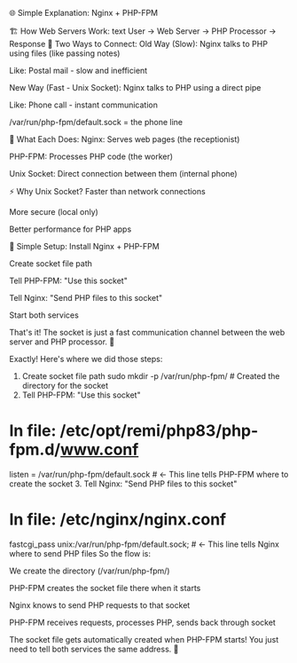 🌐 Simple Explanation: Nginx + PHP-FPM

🏗️ How Web Servers Work:
text
User → Web Server → PHP Processor → Response
🔄 Two Ways to Connect:
Old Way (Slow):
Nginx talks to PHP using files (like passing notes)

Like: Postal mail - slow and inefficient

New Way (Fast - Unix Socket):
Nginx talks to PHP using a direct pipe

Like: Phone call - instant communication

/var/run/php-fpm/default.sock = the phone line

🧩 What Each Does:
Nginx: Serves web pages (the receptionist)

PHP-FPM: Processes PHP code (the worker)

Unix Socket: Direct connection between them (internal phone)

⚡ Why Unix Socket?
Faster than network connections

More secure (local only)

Better performance for PHP apps

🔧 Simple Setup:
Install Nginx + PHP-FPM

Create socket file path

Tell PHP-FPM: "Use this socket"

Tell Nginx: "Send PHP files to this socket"

Start both services

That's it! The socket is just a fast communication channel between the web server and PHP processor. 🚀


Exactly! Here's where we did those steps:

1. Create socket file path
sudo mkdir -p /var/run/php-fpm/  # Created the directory for the socket
2. Tell PHP-FPM: "Use this socket"
# In file: /etc/opt/remi/php83/php-fpm.d/www.conf
listen = /var/run/php-fpm/default.sock  # ← This line tells PHP-FPM where to create the socket
3. Tell Nginx: "Send PHP files to this socket"
# In file: /etc/nginx/nginx.conf  
fastcgi_pass unix:/var/run/php-fpm/default.sock;  # ← This line tells Nginx where to send PHP files
So the flow is:

We create the directory (/var/run/php-fpm/)

PHP-FPM creates the socket file there when it starts

Nginx knows to send PHP requests to that socket

PHP-FPM receives requests, processes PHP, sends back through socket

The socket file gets automatically created when PHP-FPM starts! You just need to tell both services the same address. 🎯


